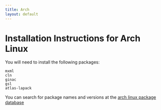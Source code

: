 ```yaml
---
title: Arch
layout: default
---
```


# Installation Instructions for Arch Linux

You will need to install the following packages:
~~~
mxml
cln
ginac
gsl
atlas-lapack
~~~

You can search for package names and versions at the 
[arch linux package database](https://www.archlinux.org/packages/)